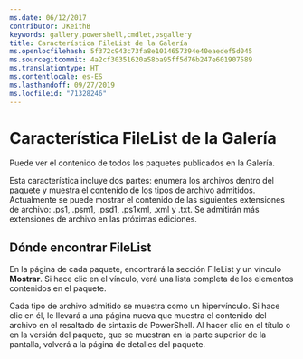 ```yaml
---
ms.date: 06/12/2017
contributor: JKeithB
keywords: gallery,powershell,cmdlet,psgallery
title: Característica FileList de la Galería
ms.openlocfilehash: 5f372c943c73fa8e1014657394e40eaedef5d045
ms.sourcegitcommit: 4a2cf30351620a58ba95ff5d76b247e601907589
ms.translationtype: HT
ms.contentlocale: es-ES
ms.lasthandoff: 09/27/2019
ms.locfileid: "71328246"
---
```

# <a name="filelist-feature-in-the-gallery"></a>Característica FileList de la Galería

Puede ver el contenido de todos los paquetes publicados en la Galería.

Esta característica incluye dos partes: enumera los archivos dentro del paquete y muestra el contenido de los tipos de archivo admitidos. Actualmente se puede mostrar el contenido de las siguientes extensiones de archivo: .ps1, .psm1, .psd1, .ps1xml, .xml y .txt. Se admitirán más extensiones de archivo en las próximas ediciones.

## <a name="where-to-find-filelist"></a>Dónde encontrar FileList

En la página de cada paquete, encontrará la sección FileList y un vínculo **Mostrar**. Si hace clic en el vínculo, verá una lista completa de los elementos contenidos en el paquete.

Cada tipo de archivo admitido se muestra como un hipervínculo. Si hace clic en él, le llevará a una página nueva que muestra el contenido del archivo en el resaltado de sintaxis de PowerShell. Al hacer clic en el título o en la versión del paquete, que se muestran en la parte superior de la pantalla, volverá a la página de detalles del paquete.
